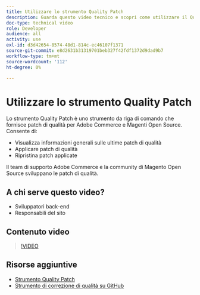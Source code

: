 ```yaml
---
title: Utilizzare lo strumento Quality Patch
description: Guarda questo video tecnico e scopri come utilizzare il Quality Patch Tool per Adobe Commerce e Magenti Open Source.
doc-type: technical video
role: Developer
audience: all
activity: use
exl-id: d3d42654-8574-48d1-814c-ec46107f1371
source-git-commit: e8d2631b31319701beb327f42fdf1372d9dad9b7
workflow-type: tm+mt
source-wordcount: '112'
ht-degree: 0%

---
```


# Utilizzare lo strumento Quality Patch

Lo strumento Quality Patch è uno strumento da riga di comando che fornisce patch di qualità per Adobe Commerce e Magenti Open Source. Consente di:

- Visualizza informazioni generali sulle ultime patch di qualità
- Applicare patch di qualità
- Ripristina patch applicate

Il team di supporto Adobe Commerce e la community di Magento Open Source sviluppano le patch di qualità.

## A chi serve questo video?

- Sviluppatori back-end
- Responsabili del sito

## Contenuto video

>[!VIDEO](https://video.tv.adobe.com/v/344000?quality=12&learn=on)

## Risorse aggiuntive

- [Strumento Quality Patch](https://experienceleague.adobe.com/tools/commerce-quality-patches/index.html)
- [Strumento di correzione di qualità su GitHub](https://github.com/magento/quality-patches)
